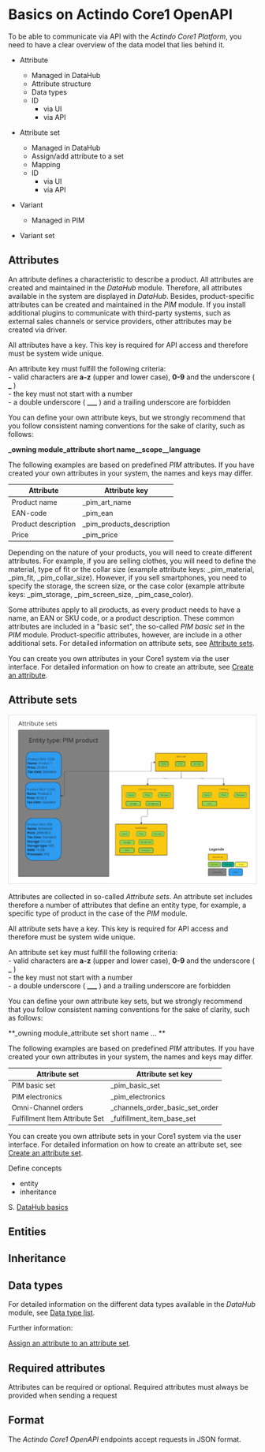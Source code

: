 # Basics on Actindo Core1 OpenAPI

To be able to communicate via API with the *Actindo Core1 Platform*, you need to have a clear overview of the data model that lies behind it.

- Attribute
    - Managed in DataHub
    - Attribute structure
    - Data types
    - ID
        - via UI
        - via API

- Attribute set
    - Managed in DataHub
    - Assign/add attribute to a set
    - Mapping
    - ID
        - via UI
        - via API

- Variant  
    - Managed in PIM

- Variant set


## Attributes

An attribute defines a characteristic to describe a product. All attributes are created and maintained in the *DataHub* module. Therefore, all attributes available in the system are displayed in *DataHub*. Besides, product-specific attributes can be created and maintained in the *PIM* module. If you install additional plugins to communicate with third-party systems, such as external sales channels or service providers, other attributes may be created via driver.

[comment]: <> (Beispiele aus PIM Basic Set nehmen? Hat der Kunde auch diese vordefinierten Attributen/Sets?)

All attributes have a key. This key is required for API access and therefore must be system wide unique. 

An attribute key must fulfill the following criteria:  
    - valid characters are **a-z** (upper and lower case), **0-9** and the underscore ( **_** )  
    - the key must not start with a number  
    - a double underscore ( **___** ) and a trailing underscore are forbidden  

[comment]: <> (Das stimmt nicht, mit dem double underscore, oder?)

You can define your own attribute keys, but we strongly recommend that you follow consistent naming conventions for the sake of clarity, such as follows: 

**\_owning module_attribute short name__scope__language**

[comment]: <> (The owning module is...)

The following examples are based on predefined *PIM* attributes. If you have created your own attributes in your system, the names and keys may differ.

| Attribute      | Attribute key |
|----------------|---------------|
| Product name   | _pim_art_name |
| EAN-code       | _pim_ean      |
| Product description | _pim_products_description |
| Price          | _pim_price  |   

Depending on the nature of your products, you will need to create different attributes. For example, if you are selling clothes, you will need to define the material, type of fit or the collar size (example attribute keys: _pim_material, _pim_fit, _pim_collar_size). However, if you sell smartphones, you need to specify the storage, the screen size, or the case color (example attribute keys: _pim_storage, _pim_screen_size, _pim_case_color). 

Some attributes apply to all products, as every product needs to have a name, an EAN or SKU code, or a product description. These common attributes are included in a "basic set", the so-called *PIM basic set* in the *PIM* module. Product-specific attributes, however, are include in a other additional sets. For detailed information on attribute sets, see [Attribute sets](#attribute-sets).

You can create you own attributes in your Core1 system via the user interface. For detailed information on how to create an attribute, see [Create an attribute](../../DataHub/Integration/01_ManageAttributes.md#create-an-attribute).


## Attribute sets

![Cookies in console](../../Assets/Screenshots/PIM/API/AttributeSets.png "[Cookies in console]")

Attributes are collected in so-called *Attribute sets*. An attribute set includes therefore a number of attributes that define an entity type, for example, a specific type of product in the case of the *PIM* module. 

All attribute sets have a key. This key is required for API access and therefore must be system wide unique. 

An attribute set key must fulfill the following criteria:  
    - valid characters are **a-z** (upper and lower case), **0-9** and the underscore ( **_** )  
    - the key must not start with a number  
    - a double underscore ( **___** ) and a trailing underscore are forbidden  

[comment]: <> (Stimmt das mit dem double underscore hier?)

You can define your own attribute key sets, but we strongly recommend that you follow consistent naming conventions for the sake of clarity, such as follows: 

**\_owning module_attribute set short name ... **

[comment]: <> (was noch?)
[comment]: <> (The owning module means...)

The following examples are based on predefined *PIM* attributes. If you have created your own attributes in your system, the names and keys may differ.

| Attribute set      | Attribute set key |
|--------------------|-------------------|
| PIM basic set      | _pim_basic_set    |
| PIM electronics    | _pim_electronics  |
| Omni-Channel orders | _channels_order_basic_set_order   |
| Fulfillment Item Attribute Set | _fulfillment_item_base_set |  

You can create you own attribute sets in your Core1 system via the user interface. For detailed information on how to create an attribute set, see [Create an attribute set](../../DataHub/Integration/01_ManageAttributeSets.md#create-an-attribute-set).

Define concepts 
- entity
- inheritance

S. [DataHub basics](../../DataHub/Overview/04_Basics.md)


## Entities

## Inheritance

## Data types  

For detailed information on the different data types available in the *DataHub* module, see [Data type list](../../DataHub/UserInterface/04_DataTypeList.md).


Further information:

[Assign an attribute to an attribute set](../../DataHub/Integration/02_ManageAttributeSets.md#add-an-attribute-to-the-set). 

## Required attributes  

Attributes can be required or optional. Required attributes must always be provided when sending a request

## Format  

The *Actindo Core1 OpenAPI* endpoints accept requests in JSON format. 

